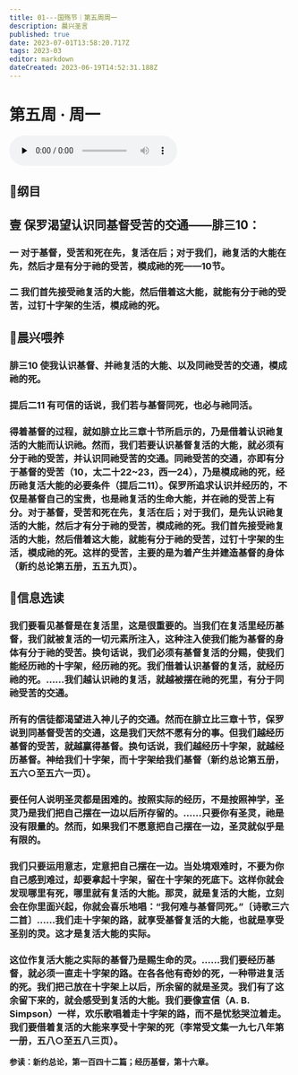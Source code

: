 ```yaml
---
title: 01---国殇节｜第五周周一
description: 晨兴圣言
published: true
date: 2023-07-01T13:58:20.717Z
tags: 2023-03
editor: markdown
dateCreated: 2023-06-19T14:52:31.188Z
---
```


# 第五周 · 周一
<audio id="audio" controls="" preload="none">
      <source id="mp3" src="/2023-03/week5/week5day1.mp3">
</audio>

## 📖纲目

## 壹	****保罗渴望认识同基督受苦的交通**——**腓三**10**：

### 一	对于基督，受苦和死在先，复活在后；对于我们，祂复活的大能在先，然后才是有分于祂的受苦，模成祂的死——10节。

### 二	我们首先接受祂复活的大能，然后借着这大能，就能有分于祂的受苦，过钉十字架的生活，模成祂的死。

## 📖晨兴喂养

### **腓三10    使我认识基督、并祂复活的大能、以及同祂受苦的交通，模成祂的死。**

### **提后二11    有可信的话说，我们若与基督同死，也必与祂同活。**

### 得着基督的过程，就如腓立比三章十节所启示的，乃是借着认识祂复活的大能而认识祂。然而，我们若要认识基督复活的大能，就必须有分于祂的受苦，并认识同祂受苦的交通。同祂受苦的交通，亦即有分于基督的受苦（10，太二十22~23，西一24），乃是模成祂的死，经历祂复活大能的必要条件（提后二11）。保罗所追求认识并经历的，不仅是基督自己的宝贵，也是祂复活的生命大能，并在祂的受苦上有分。对于基督，受苦和死在先，复活在后；对于我们，是先认识祂复活的大能，然后才有分于祂的受苦，模成祂的死。我们首先接受祂复活的大能，然后借着这大能，就能有分于祂的受苦，过钉十字架的生活，模成祂的死。这样的受苦，主要的是为着产生并建造基督的身体（新约总论第五册，五五九页）。

## 📖信息选读

### 我们要看见基督是在复活里，这是很重要的。当我们在复活里经历基督，我们就被复活的一切元素所注入，这种注入使我们能为基督的身体有分于祂的受苦。换句话说，我们必须有基督复活的分赐，使我们能经历祂的十字架，经历祂的死。我们借着认识基督的复活，就经历祂的死。……我们越认识祂的复活，就越被摆在祂的死里，有分于同祂受苦的交通。

### 所有的信徒都渴望进入神儿子的交通。然而在腓立比三章十节，保罗说到同基督受苦的交通，这是我们天然不愿有分的事。但我们越经历基督的受苦，就越赢得基督。换句话说，我们越经历十字架，就越经历基督。神给我们十字架，而十字架给我们基督（新约总论第五册，五六○至五六一页）。

### 要任何人说明圣灵都是困难的。按照实际的经历，不是按照神学，圣灵乃是我们把自己摆在一边以后所存留的。……只要你有圣灵，祂是没有限量的。然而，如果我们不愿意把自己摆在一边，圣灵就似乎是有限的。

### 我们只要运用意志，定意把自己摆在一边。当处境艰难时，不要为你自己感到难过，却要拿起十字架，留在十字架的死底下。这样你就会发现哪里有死，哪里就有复活的大能。那灵，就是复活的大能，立刻会在你里面兴起，你就会喜乐地唱：“我何难与基督同死。”〔诗歌三六二首〕……我们走十字架的路，就享受基督复活的大能，也就是享受圣别的灵。这才是复活大能的实际。

### 这位作复活大能之实际的基督乃是赐生命的灵。……我们要经历基督，就必须一直走十字架的路。在各各他有奇妙的死，一种带进复活的死。我们把己放在十字架上以后，所余留的就是圣灵。我们有了这余留下来的，就会感受到复活的大能。我们要像宣信（A. B. Simpson）一样，欢乐歌唱着走十字架的路，而不是忧愁哭泣着走。我们要借着复活的大能来享受十字架的死（李常受文集一九七八年第一册，五八○至五八三页）。

**参读：新约总论，第一百四十二篇；经历基督，第十六章。**